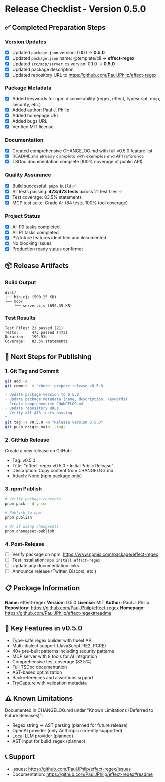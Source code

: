 # Release Checklist - Version 0.5.0

## ✅ Completed Preparation Steps

### Version Updates
- [x] Updated `package.json` version: 0.0.0 → **0.5.0**
- [x] Updated `package.json` name: @template/cli → **effect-regex**
- [x] Updated `src/mcp/server.ts` version: 0.1.0 → **0.5.0**
- [x] Updated package description
- [x] Updated repository URL to https://github.com/PaulJPhilp/effect-regex

### Package Metadata
- [x] Added keywords for npm discoverability (regex, effect, typescript, mcp, security, etc.)
- [x] Added author: Paul J. Philip
- [x] Added homepage URL
- [x] Added bugs URL
- [x] Verified MIT license

### Documentation
- [x] Created comprehensive CHANGELOG.md with full v0.5.0 feature list
- [x] README.md already complete with examples and API reference
- [x] TSDoc documentation complete (100% coverage of public API)

### Quality Assurance
- [x] Build successful: `pnpm build` ✅
- [x] All tests passing: **473/473 tests** across 21 test files ✅
- [x] Test coverage: 83.5% statements
- [x] MCP test suite: Grade A- (84 tests, 100% tool coverage)

### Project Status
- [x] All P0 tasks completed
- [x] All P1 tasks completed
- [x] P2/future features identified and documented
- [x] No blocking issues
- [x] Production ready status confirmed

## 📦 Release Artifacts

### Build Output
```
dist/
├── bin.cjs (500.25 KB)
└── mcp/
    └── server.cjs (699.39 KB)
```

### Test Results
```
Test Files: 21 passed (21)
Tests:      473 passed (473)
Duration:   199.91s
Coverage:   83.5% statements
```

## 🚀 Next Steps for Publishing

### 1. Git Tag and Commit
```bash
git add -A
git commit -m "chore: prepare release v0.5.0

- Update package version to 0.5.0
- Update package metadata (name, description, keywords)
- Create comprehensive CHANGELOG.md
- Update repository URLs
- Verify all 473 tests passing
"
git tag -a v0.5.0 -m "Release version 0.5.0"
git push origin main --tags
```

### 2. GitHub Release
Create a new release on GitHub:
- Tag: v0.5.0
- Title: "effect-regex v0.5.0 - Initial Public Release"
- Description: Copy content from CHANGELOG.md
- Attach: None (npm package only)

### 3. npm Publish
```bash
# Verify package contents
pnpm pack --dry-run

# Publish to npm
pnpm publish

# Or if using changesets
pnpm changeset-publish
```

### 4. Post-Release
- [ ] Verify package on npm: https://www.npmjs.com/package/effect-regex
- [ ] Test installation: `npm install effect-regex`
- [ ] Update any documentation links
- [ ] Announce release (Twitter, Discord, etc.)

## 📋 Package Information

**Name:** effect-regex
**Version:** 0.5.0
**License:** MIT
**Author:** Paul J. Philip
**Repository:** https://github.com/PaulJPhilp/effect-regex
**Homepage:** https://github.com/PaulJPhilp/effect-regex#readme

## 🎯 Key Features in v0.5.0

- Type-safe regex builder with fluent API
- Multi-dialect support (JavaScript, RE2, PCRE)
- 40+ pre-built patterns including security patterns
- MCP server with 8 tools for AI integration
- Comprehensive test coverage (83.5%)
- Full TSDoc documentation
- AST-based optimization
- Backreferences and assertions support
- TryCapture with validation metadata

## ⚠️ Known Limitations

Documented in CHANGELOG.md under "Known Limitations (Deferred to Future Releases)":
- Regex string → AST parsing (planned for future release)
- OpenAI provider (only Anthropic currently supported)
- Local LLM provider (planned)
- AST input for build_regex (planned)

## 📞 Support

- Issues: https://github.com/PaulJPhilp/effect-regex/issues
- Documentation: https://github.com/PaulJPhilp/effect-regex#readme
